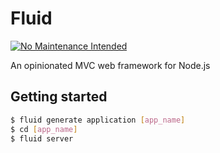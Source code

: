 # Fluid

[![No Maintenance Intended](http://unmaintained.tech/badge.svg)](http://unmaintained.tech/)

An opinionated MVC web framework for Node.js

## Getting started

```bash
$ fluid generate application [app_name]
$ cd [app_name]
$ fluid server
```
